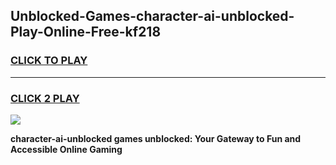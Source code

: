 
## Unblocked-Games-character-ai-unblocked-Play-Online-Free-kf218
<h3>
<a href="https://premium76.site?title=character-ai-unblocked&ref=26A">CLICK TO PLAY</a></h3>
<hr>

<h3>
<a href="https://premium76.site?title=character-ai-unblocked&ref=26A">CLICK 2 PLAY</a>
  
</h3>

<a href="https://premium76.site?title=character-ai-unblocked&ref=26A"><img src="https://clearcache.store/games.png"></a>


**character-ai-unblocked games unblocked: Your Gateway to Fun and Accessible Online Gaming**
